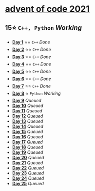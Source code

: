 # [advent of code 2021](https://adventofcode.com/2021)
## 15:star: `C++, Python` *Working*
* [**Day 1**](https://adventofcode.com/2021/day/1) :star::star: `C++` *Done*
* [**Day 2**](https://adventofcode.com/2021/day/2) :star::star: `C++` *Done*
* [**Day 3**](https://adventofcode.com/2021/day/3) :star::star: `C++` *Done*
* [**Day 4**](https://adventofcode.com/2021/day/4) :star::star: `C++` *Done*
* [**Day 5**](https://adventofcode.com/2021/day/5) :star::star: `C++` *Done*
* [**Day 6**](https://adventofcode.com/2021/day/6) :star::star: `C++` *Done*
* [**Day 7**](https://adventofcode.com/2021/day/7) :star::star: `C++` *Done*
* [**Day 8**](https://adventofcode.com/2021/day/8) :star: `Python` *Working*
* [**Day 9**](https://adventofcode.com/2021/day/9) *Queued*
* [**Day 10**](https://adventofcode.com/2021/day/10) *Queued*
* [**Day 11**](https://adventofcode.com/2021/day/11) *Queued*
* [**Day 12**](https://adventofcode.com/2021/day/12) *Queued*
* [**Day 13**](https://adventofcode.com/2021/day/13) *Queued*
* [**Day 14**](https://adventofcode.com/2021/day/14) *Queued*
* [**Day 15**](https://adventofcode.com/2021/day/15) *Queued*
* [**Day 16**](https://adventofcode.com/2021/day/16) *Queued*
* [**Day 17**](https://adventofcode.com/2021/day/17) *Queued*
* [**Day 18**](https://adventofcode.com/2021/day/18) *Queued*
* [**Day 19**](https://adventofcode.com/2021/day/19) *Queued*
* [**Day 20**](https://adventofcode.com/2021/day/20) *Queued*
* [**Day 21**](https://adventofcode.com/2021/day/21) *Queued*
* [**Day 22**](https://adventofcode.com/2021/day/22) *Queued*
* [**Day 23**](https://adventofcode.com/2021/day/23) *Queued*
* [**Day 24**](https://adventofcode.com/2021/day/24) *Queued*
* [**Day 25**](https://adventofcode.com/2021/day/25) *Queued*
